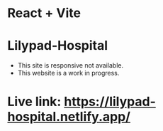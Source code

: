 # React + Vite

# Lilypad-Hospital
* This site is responsive not available.
* This website is a work in progress.

# Live link: https://lilypad-hospital.netlify.app/

